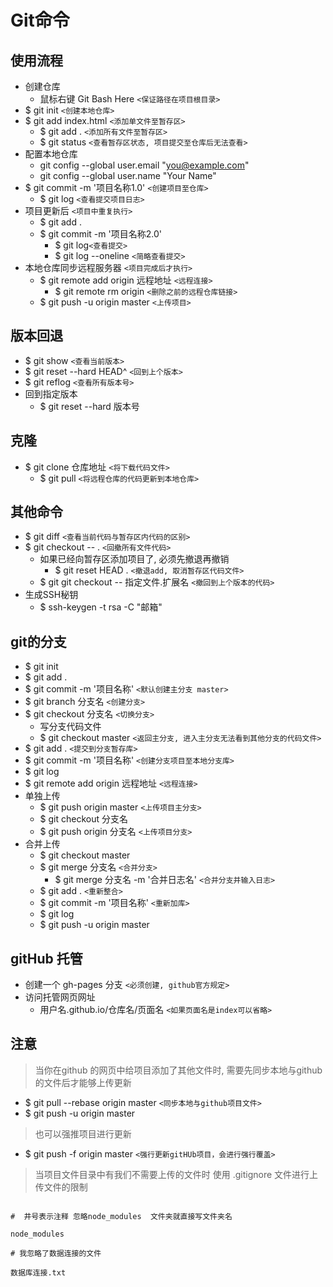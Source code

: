 # Git命令

## 使用流程

- 创建仓库
    - 鼠标右键 Git Bash Here  `<保证路径在项目根目录>`
- $ git init  `<创建本地仓库>`
- $ git add index.html  `<添加单文件至暂存区>`
    - $ git add .  `<添加所有文件至暂存区>`
    - $ git status  `<查看暂存区状态, 项目提交至仓库后无法查看>`
- 配置本地仓库
    - git config --global user.email "you@example.com"
    - git config --global user.name "Your Name"
- $ git commit -m '项目名称1.0'  `<创建项目至仓库>`
    - $ git log  `<查看提交项目日志>`
- 项目更新后 `<项目中重复执行>`
    - $ git add .
    - $ git commit -m '项目名称2.0'
        - $ git log`<查看提交>`
        - $ git log --oneline `<简略查看提交>`
- 本地仓库同步远程服务器 `<项目完成后才执行>`
    - $ git remote add origin 远程地址  `<远程连接>`
        - $ git remote rm origin `<删除之前的远程仓库链接>`
    - $ git push -u origin master  `<上传项目>`

## 版本回退

- $ git show `<查看当前版本>`
- $ git reset --hard HEAD^ `<回到上个版本>`
- $ git reflog  `<查看所有版本号>`
- 回到指定版本
    - $ git reset --hard 版本号

## 克隆

- $ git clone 仓库地址  `<将下载代码文件>`
    - $ git pull `<将远程仓库的代码更新到本地仓库>`

## 其他命令

- $ git diff `<查看当前代码与暂存区内代码的区别>`
- $ git checkout -- . `<回撤所有文件代码>`
    - 如果已经向暂存区添加项目了, 必须先撤退再撤销
        - $ git reset HEAD . `<撤退add, 取消暂存区代码文件>`
    - $ git git checkout -- 指定文件.扩展名 `<撤回到上个版本的代码>`
- 生成SSH秘钥
    - $ ssh-keygen -t rsa -C "邮箱"

## git的分支

- $ git init
- $ git add .
- $ git commit -m '项目名称'  `<默认创建主分支 master>`
- $ git branch 分支名  `<创建分支>`
- $ git checkout 分支名  `<切换分支>`
    - 写分支代码文件
    - $ git checkout master  `<返回主分支, 进入主分支无法看到其他分支的代码文件>`
- $ git add .  `<提交到分支暂存库>`
- $ git commit -m '项目名称'  `<创建分支项目至本地分支库>`
- $ git log
- $ git remote add origin 远程地址  `<远程连接>`
- 单独上传
    - $ git push origin master  `<上传项目主分支>`
    - $ git checkout 分支名
    - $ git push origin 分支名  `<上传项目分支>`
- 合并上传
    - $ git checkout master 
    - $ git merge 分支名  `<合并分支>`
        - $ git merge 分支名 -m '合并日志名'  `<合并分支并输入日志>`
    - $ git add .  `<重新整合>`
    - $ git commit -m '项目名称'  `<重新加库>`
    - $ git log
    - $ git push -u origin master

## gitHub 托管

- 创建一个 gh-pages 分支 `<必须创建, github官方规定>`
- 访问托管网页网址
    - 用户名.github.io/仓库名/页面名  `<如果页面名是index可以省略>`

## 注意

> 当你在github 的网页中给项目添加了其他文件时, 需要先同步本地与github的文件后才能够上传更新

- $ git pull --rebase origin master `<同步本地与github项目文件>`
- $ git push -u origin master

> 也可以强推项目进行更新

- $ git push -f origin master `<强行更新gitHUb项目，会进行强行覆盖>`

> 当项目文件目录中有我们不需要上传的文件时
    使用 .gitignore 文件进行上传文件的限制  

```text

#  井号表示注释 忽略node_modules  文件夹就直接写文件夹名

node_modules

# 我忽略了数据连接的文件

数据库连接.txt

```